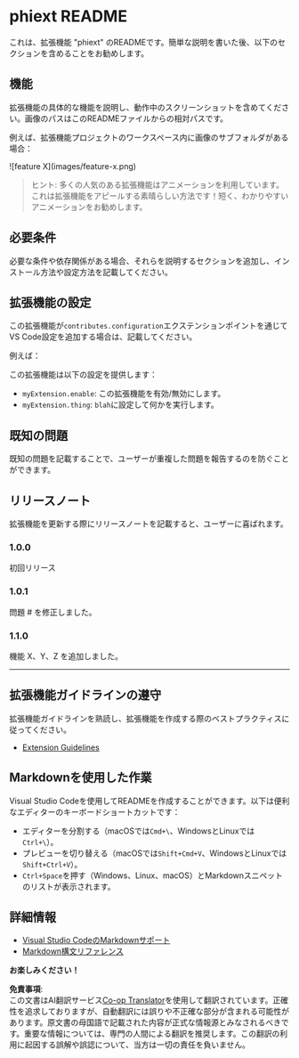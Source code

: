 <!--
CO_OP_TRANSLATOR_METADATA:
{
  "original_hash": "c7e4439ea50fbf9e2197329bb254686b",
  "translation_date": "2025-04-04T11:39:19+00:00",
  "source_file": "code\\09.UpdateSamples\\Aug\\vscode\\phiext\\README.md",
  "language_code": "ja"
}
-->
# phiext README

これは、拡張機能 "phiext" のREADMEです。簡単な説明を書いた後、以下のセクションを含めることをお勧めします。

## 機能

拡張機能の具体的な機能を説明し、動作中のスクリーンショットを含めてください。画像のパスはこのREADMEファイルからの相対パスです。

例えば、拡張機能プロジェクトのワークスペース内に画像のサブフォルダがある場合：

\!\[feature X\]\(images/feature-x.png\)

> ヒント: 多くの人気のある拡張機能はアニメーションを利用しています。これは拡張機能をアピールする素晴らしい方法です！短く、わかりやすいアニメーションをお勧めします。

## 必要条件

必要な条件や依存関係がある場合、それらを説明するセクションを追加し、インストール方法や設定方法を記載してください。

## 拡張機能の設定

この拡張機能が`contributes.configuration`エクステンションポイントを通じてVS Code設定を追加する場合は、記載してください。

例えば：

この拡張機能は以下の設定を提供します：

* `myExtension.enable`: この拡張機能を有効/無効にします。
* `myExtension.thing`: `blah`に設定して何かを実行します。

## 既知の問題

既知の問題を記載することで、ユーザーが重複した問題を報告するのを防ぐことができます。

## リリースノート

拡張機能を更新する際にリリースノートを記載すると、ユーザーに喜ばれます。

### 1.0.0

初回リリース

### 1.0.1

問題 # を修正しました。

### 1.1.0

機能 X、Y、Z を追加しました。

---

## 拡張機能ガイドラインの遵守

拡張機能ガイドラインを熟読し、拡張機能を作成する際のベストプラクティスに従ってください。

* [Extension Guidelines](https://code.visualstudio.com/api/references/extension-guidelines)

## Markdownを使用した作業

Visual Studio Codeを使用してREADMEを作成することができます。以下は便利なエディターのキーボードショートカットです：

* エディターを分割する（macOSでは`Cmd+\`、WindowsとLinuxでは`Ctrl+\`）。
* プレビューを切り替える（macOSでは`Shift+Cmd+V`、WindowsとLinuxでは`Shift+Ctrl+V`）。
* `Ctrl+Space`を押す（Windows、Linux、macOS）とMarkdownスニペットのリストが表示されます。

## 詳細情報

* [Visual Studio CodeのMarkdownサポート](http://code.visualstudio.com/docs/languages/markdown)
* [Markdown構文リファレンス](https://help.github.com/articles/markdown-basics/)

**お楽しみください！**

**免責事項**:  
この文書はAI翻訳サービス[Co-op Translator](https://github.com/Azure/co-op-translator)を使用して翻訳されています。正確性を追求しておりますが、自動翻訳には誤りや不正確な部分が含まれる可能性があります。原文書の母国語で記載された内容が正式な情報源とみなされるべきです。重要な情報については、専門の人間による翻訳を推奨します。この翻訳の利用に起因する誤解や誤認について、当方は一切の責任を負いません。